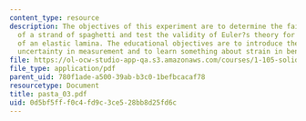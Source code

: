 ```yaml
---
content_type: resource
description: The objectives of this experiment are to determine the failure strain
  of a strand of spaghetti and test the validity of Euler?s theory for the large deflections
  of an elastic lamina. The educational objectives are to introduce the concept of
  uncertainty in measurement and to learn something about strain in bending.
file: https://ol-ocw-studio-app-qa.s3.amazonaws.com/courses/1-105-solid-mechanics-laboratory-fall-2003/0d5bf5fff0c4fd9c3ce528bb8d25fd6c_pasta_03.pdf
file_type: application/pdf
parent_uid: 780f1ade-a500-39ab-b3c0-1befbcacaf78
resourcetype: Document
title: pasta_03.pdf
uid: 0d5bf5ff-f0c4-fd9c-3ce5-28bb8d25fd6c
---
```

